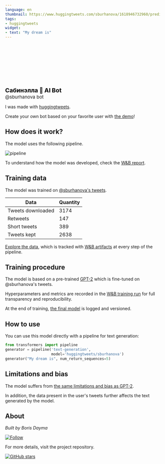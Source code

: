 ```yaml
---
language: en
thumbnail: https://www.huggingtweets.com/sburhanova/1618946732960/predictions.png
tags:
- huggingtweets
widget:
- text: "My dream is"
---
```


<div>
<div style="width: 132px; height:132px; border-radius: 50%; background-size: cover; background-image: url('https://pbs.twimg.com/profile_images/1376581665661804545/GDJjfP7W_400x400.jpg')">
</div>
<div style="margin-top: 8px; font-size: 19px; font-weight: 800">Сабинэлла 🤖 AI Bot </div>
<div style="font-size: 15px">@sburhanova bot</div>
</div>

I was made with [huggingtweets](https://github.com/borisdayma/huggingtweets).

Create your own bot based on your favorite user with [the demo](https://colab.research.google.com/github/borisdayma/huggingtweets/blob/master/huggingtweets-demo.ipynb)!

## How does it work?

The model uses the following pipeline.

![pipeline](https://github.com/borisdayma/huggingtweets/blob/master/img/pipeline.png?raw=true)

To understand how the model was developed, check the [W&B report](https://wandb.ai/wandb/huggingtweets/reports/HuggingTweets-Train-a-Model-to-Generate-Tweets--VmlldzoxMTY5MjI).

## Training data

The model was trained on [@sburhanova's tweets](https://twitter.com/sburhanova).

| Data | Quantity |
| --- | --- |
| Tweets downloaded | 3174 |
| Retweets | 147 |
| Short tweets | 389 |
| Tweets kept | 2638 |

[Explore the data](https://wandb.ai/wandb/huggingtweets/runs/24qx8h9j/artifacts), which is tracked with [W&B artifacts](https://docs.wandb.com/artifacts) at every step of the pipeline.

## Training procedure

The model is based on a pre-trained [GPT-2](https://huggingface.co/gpt2) which is fine-tuned on @sburhanova's tweets.

Hyperparameters and metrics are recorded in the [W&B training run](https://wandb.ai/wandb/huggingtweets/runs/xpxepnde) for full transparency and reproducibility.

At the end of training, [the final model](https://wandb.ai/wandb/huggingtweets/runs/xpxepnde/artifacts) is logged and versioned.

## How to use

You can use this model directly with a pipeline for text generation:

```python
from transformers import pipeline
generator = pipeline('text-generation',
                     model='huggingtweets/sburhanova')
generator("My dream is", num_return_sequences=5)
```

## Limitations and bias

The model suffers from [the same limitations and bias as GPT-2](https://huggingface.co/gpt2#limitations-and-bias).

In addition, the data present in the user's tweets further affects the text generated by the model.

## About

*Built by Boris Dayma*

[![Follow](https://img.shields.io/twitter/follow/borisdayma?style=social)](https://twitter.com/intent/follow?screen_name=borisdayma)

For more details, visit the project repository.

[![GitHub stars](https://img.shields.io/github/stars/borisdayma/huggingtweets?style=social)](https://github.com/borisdayma/huggingtweets)
